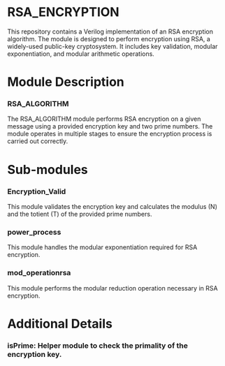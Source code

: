 # RSA_ENCRYPTION
This repository contains a Verilog implementation of an RSA encryption algorithm. The module is designed to perform encryption using RSA, a widely-used public-key cryptosystem. It includes key validation, modular exponentiation, and modular arithmetic operations.
# Module Description
### RSA_ALGORITHM
The RSA_ALGORITHM module performs RSA encryption on a given message using a provided encryption key and two prime numbers. The module operates in multiple stages to ensure the encryption process is carried out correctly.
# Sub-modules
### Encryption_Valid
This module validates the encryption key and calculates the modulus (N) and the totient (T) of the provided prime numbers.

### power_process
This module handles the modular exponentiation required for RSA encryption.

### mod_operationrsa
This module performs the modular reduction operation necessary in RSA encryption.

# Additional Details
### isPrime: Helper module to check the primality of the encryption key.


